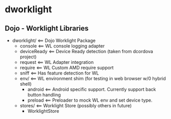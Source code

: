 dworklight
==========

Dojo - Worklight Libraries
--------------------------

- dworklight/			<== Dojo Worklight Package
	- console			<== WL console logging adapter
	- deviceReady		<== Device Ready detection (taken from dcordova project)
	- request			<== WL Adapter integration
	- require			<== WL Custom AMD require support
	- sniff			<== Has feature detection for WL
	- env/			<== WL environment shim (for testing in web browser w/0 hybrid shell)
		- android		<== Android specific support. Currently support back button handling
		- preload		<== Preloader to mock WL env and set device type.
	- stores/			<== Worklight Store (possibly others in future)
		- WorklightStore


